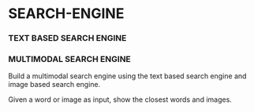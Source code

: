 # SEARCH-ENGINE
### TEXT BASED SEARCH ENGINE

### MULTIMODAL SEARCH ENGINE
Build a multimodal search engine using the text based search engine and image based search engine.

Given a word or image as input, show the closest words and images.

